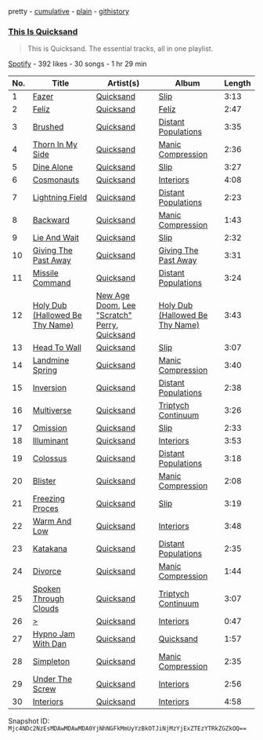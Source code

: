 pretty - [cumulative](/playlists/cumulative/37i9dQZF1DZ06evO0WtXCH.md) - [plain](/playlists/plain/37i9dQZF1DZ06evO0WtXCH) - [githistory](https://github.githistory.xyz/mackorone/spotify-playlist-archive/blob/main/playlists/plain/37i9dQZF1DZ06evO0WtXCH)

### [This Is Quicksand](https://open.spotify.com/playlist/37i9dQZF1DZ06evO0WtXCH)

> This is Quicksand\. The essential tracks, all in one playlist.

[Spotify](https://open.spotify.com/user/spotify) - 392 likes - 30 songs - 1 hr 29 min

| No. | Title | Artist(s) | Album | Length |
|---|---|---|---|---|
| 1 | [Fazer](https://open.spotify.com/track/0Bv2ixOjn8jKiVTQXE9mF8) | [Quicksand](https://open.spotify.com/artist/1GDjwZ2zwNZizuNJPmH3mE) | [Slip](https://open.spotify.com/album/3LVYsDFVGuPE7kNQyXZvgp) | 3:13 |
| 2 | [Felíz](https://open.spotify.com/track/0FuxK5rKSaHq58svnOaO73) | [Quicksand](https://open.spotify.com/artist/1GDjwZ2zwNZizuNJPmH3mE) | [Felíz](https://open.spotify.com/album/1AuXDucHakfrZb2EqrdfeL) | 2:47 |
| 3 | [Brushed](https://open.spotify.com/track/16Zjiyrktq6QBnwXF2lDTv) | [Quicksand](https://open.spotify.com/artist/1GDjwZ2zwNZizuNJPmH3mE) | [Distant Populations](https://open.spotify.com/album/616nwZda5YwqxLfX8rZciA) | 3:35 |
| 4 | [Thorn In My Side](https://open.spotify.com/track/55QjemxhcFnHRvTjGHLJCO) | [Quicksand](https://open.spotify.com/artist/1GDjwZ2zwNZizuNJPmH3mE) | [Manic Compression](https://open.spotify.com/album/63jH8y8w07RTXjYqD136U6) | 2:36 |
| 5 | [Dine Alone](https://open.spotify.com/track/27X1P8USDRbZ5RNjbbQ9d1) | [Quicksand](https://open.spotify.com/artist/1GDjwZ2zwNZizuNJPmH3mE) | [Slip](https://open.spotify.com/album/3LVYsDFVGuPE7kNQyXZvgp) | 3:27 |
| 6 | [Cosmonauts](https://open.spotify.com/track/0IAF0KIM3Cnp7WhOVJfFuS) | [Quicksand](https://open.spotify.com/artist/1GDjwZ2zwNZizuNJPmH3mE) | [Interiors](https://open.spotify.com/album/0kqHdaOSkbZePBPZPvIcqW) | 4:08 |
| 7 | [Lightning Field](https://open.spotify.com/track/76EZdckv7V2EIyvSu6hpx8) | [Quicksand](https://open.spotify.com/artist/1GDjwZ2zwNZizuNJPmH3mE) | [Distant Populations](https://open.spotify.com/album/616nwZda5YwqxLfX8rZciA) | 2:23 |
| 8 | [Backward](https://open.spotify.com/track/3OzXhpTO6Y3aDH7OzFAIbg) | [Quicksand](https://open.spotify.com/artist/1GDjwZ2zwNZizuNJPmH3mE) | [Manic Compression](https://open.spotify.com/album/63jH8y8w07RTXjYqD136U6) | 1:43 |
| 9 | [Lie And Wait](https://open.spotify.com/track/6eLn8XKQQbt1GHAwZcg4Wp) | [Quicksand](https://open.spotify.com/artist/1GDjwZ2zwNZizuNJPmH3mE) | [Slip](https://open.spotify.com/album/3LVYsDFVGuPE7kNQyXZvgp) | 2:32 |
| 10 | [Giving The Past Away](https://open.spotify.com/track/3RfK7XioFJ4ZDZSIb4cQzm) | [Quicksand](https://open.spotify.com/artist/1GDjwZ2zwNZizuNJPmH3mE) | [Giving The Past Away](https://open.spotify.com/album/7qBUAfoQWv76k8I1Gi7pBc) | 3:31 |
| 11 | [Missile Command](https://open.spotify.com/track/2krrGxaYhLQwRu3QPkPnmB) | [Quicksand](https://open.spotify.com/artist/1GDjwZ2zwNZizuNJPmH3mE) | [Distant Populations](https://open.spotify.com/album/616nwZda5YwqxLfX8rZciA) | 3:24 |
| 12 | [Holy Dub \(Hallowed Be Thy Name\)](https://open.spotify.com/track/5WMjstig44rt0AbrlhLeMH) | [New Age Doom](https://open.spotify.com/artist/6iU5QzSQAqgii8yIGQp0Ni), [Lee "Scratch" Perry](https://open.spotify.com/artist/1TsG4AumsMt1Tcq2nHpov9), [Quicksand](https://open.spotify.com/artist/1GDjwZ2zwNZizuNJPmH3mE) | [Holy Dub \(Hallowed Be Thy Name\)](https://open.spotify.com/album/2fQxNB6cAEwzIrpvbkOlwW) | 3:43 |
| 13 | [Head To Wall](https://open.spotify.com/track/75EwFbw7cPAoTFDAxtFfzm) | [Quicksand](https://open.spotify.com/artist/1GDjwZ2zwNZizuNJPmH3mE) | [Slip](https://open.spotify.com/album/3LVYsDFVGuPE7kNQyXZvgp) | 3:07 |
| 14 | [Landmine Spring](https://open.spotify.com/track/4kqAUoDhmGzFw8BCl2X5vA) | [Quicksand](https://open.spotify.com/artist/1GDjwZ2zwNZizuNJPmH3mE) | [Manic Compression](https://open.spotify.com/album/63jH8y8w07RTXjYqD136U6) | 3:40 |
| 15 | [Inversion](https://open.spotify.com/track/6mX2BJMkmr2JvXyLRXhR0d) | [Quicksand](https://open.spotify.com/artist/1GDjwZ2zwNZizuNJPmH3mE) | [Distant Populations](https://open.spotify.com/album/616nwZda5YwqxLfX8rZciA) | 2:38 |
| 16 | [Multiverse](https://open.spotify.com/track/6vizvvoC227kBMQzBqNJyz) | [Quicksand](https://open.spotify.com/artist/1GDjwZ2zwNZizuNJPmH3mE) | [Triptych Continuum](https://open.spotify.com/album/2o6B7VhjL5tgbAa4c4ukK0) | 3:26 |
| 17 | [Omission](https://open.spotify.com/track/7ckA1e9ERiVGLj9pKYivO0) | [Quicksand](https://open.spotify.com/artist/1GDjwZ2zwNZizuNJPmH3mE) | [Slip](https://open.spotify.com/album/3LVYsDFVGuPE7kNQyXZvgp) | 2:33 |
| 18 | [Illuminant](https://open.spotify.com/track/2rpJtmeLU52N5WbR7BLfUX) | [Quicksand](https://open.spotify.com/artist/1GDjwZ2zwNZizuNJPmH3mE) | [Interiors](https://open.spotify.com/album/0kqHdaOSkbZePBPZPvIcqW) | 3:53 |
| 19 | [Colossus](https://open.spotify.com/track/2nxTdYXI2XnscHguTOseg7) | [Quicksand](https://open.spotify.com/artist/1GDjwZ2zwNZizuNJPmH3mE) | [Distant Populations](https://open.spotify.com/album/616nwZda5YwqxLfX8rZciA) | 3:18 |
| 20 | [Blister](https://open.spotify.com/track/6NnO1eSFVOW8cLnfJvfy60) | [Quicksand](https://open.spotify.com/artist/1GDjwZ2zwNZizuNJPmH3mE) | [Manic Compression](https://open.spotify.com/album/63jH8y8w07RTXjYqD136U6) | 2:08 |
| 21 | [Freezing Proces](https://open.spotify.com/track/5VBol3e1pnxK1yjsl0jppx) | [Quicksand](https://open.spotify.com/artist/1GDjwZ2zwNZizuNJPmH3mE) | [Slip](https://open.spotify.com/album/3LVYsDFVGuPE7kNQyXZvgp) | 3:19 |
| 22 | [Warm And Low](https://open.spotify.com/track/57yUjPDCY10YUcXLhUFY4F) | [Quicksand](https://open.spotify.com/artist/1GDjwZ2zwNZizuNJPmH3mE) | [Interiors](https://open.spotify.com/album/0kqHdaOSkbZePBPZPvIcqW) | 3:48 |
| 23 | [Katakana](https://open.spotify.com/track/32BYPMEddd8a8LXToTelRw) | [Quicksand](https://open.spotify.com/artist/1GDjwZ2zwNZizuNJPmH3mE) | [Distant Populations](https://open.spotify.com/album/616nwZda5YwqxLfX8rZciA) | 2:35 |
| 24 | [Divorce](https://open.spotify.com/track/6sOB7Q3V0k6mJBv6wPe4NN) | [Quicksand](https://open.spotify.com/artist/1GDjwZ2zwNZizuNJPmH3mE) | [Manic Compression](https://open.spotify.com/album/63jH8y8w07RTXjYqD136U6) | 1:44 |
| 25 | [Spoken Through Clouds](https://open.spotify.com/track/5fmbZlkalVRdnXklTnnI3G) | [Quicksand](https://open.spotify.com/artist/1GDjwZ2zwNZizuNJPmH3mE) | [Triptych Continuum](https://open.spotify.com/album/2o6B7VhjL5tgbAa4c4ukK0) | 3:07 |
| 26 | [>](https://open.spotify.com/track/3eEe37Y0ecng4dD8awUnA7) | [Quicksand](https://open.spotify.com/artist/1GDjwZ2zwNZizuNJPmH3mE) | [Interiors](https://open.spotify.com/album/0kqHdaOSkbZePBPZPvIcqW) | 0:47 |
| 27 | [Hypno Jam With Dan](https://open.spotify.com/track/05i8S2cGUeh0cIxS8mJfBa) | [Quicksand](https://open.spotify.com/artist/1GDjwZ2zwNZizuNJPmH3mE) | [Quicksand](https://open.spotify.com/album/1sGzf87xjiWHd2vyA3gD1S) | 1:57 |
| 28 | [Simpleton](https://open.spotify.com/track/2Jo7mEf8lL1tUaxFLyHZBu) | [Quicksand](https://open.spotify.com/artist/1GDjwZ2zwNZizuNJPmH3mE) | [Manic Compression](https://open.spotify.com/album/63jH8y8w07RTXjYqD136U6) | 2:35 |
| 29 | [Under The Screw](https://open.spotify.com/track/0PrZsr6FIiBu3p8uJrbFjg) | [Quicksand](https://open.spotify.com/artist/1GDjwZ2zwNZizuNJPmH3mE) | [Interiors](https://open.spotify.com/album/0kqHdaOSkbZePBPZPvIcqW) | 2:56 |
| 30 | [Interiors](https://open.spotify.com/track/600rxqKGJUS6gMD5klZj5l) | [Quicksand](https://open.spotify.com/artist/1GDjwZ2zwNZizuNJPmH3mE) | [Interiors](https://open.spotify.com/album/0kqHdaOSkbZePBPZPvIcqW) | 4:58 |

Snapshot ID: `Mjc4NDc2NzEsMDAwMDAwMDA0YjNhNGFkMmUyYzBkOTJiNjMzYjExZTEzYTRkZGZkOQ==`
